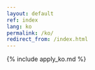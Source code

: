 ```yaml
---
layout: default
ref: index
lang: ko
permalink: /ko/
redirect_from: /index.html
---
```


{% include apply_ko.md %}

